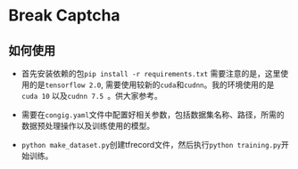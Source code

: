 # Break Captcha

## 如何使用
- 首先安装依赖的包`pip install -r requirements.txt` 需要注意的是，这里使用的是`tensorflow 2.0`, 需要使用较新的`cuda`和`cudnn`。我的环境使用的是`cuda 10` 以及`cudnn 7.5 `。供大家参考。

- 需要在`congig.yaml`文件中配置好相关参数，包括数据集名称、路径，所需的数据预处理操作以及训练使用的模型。

- `python make_dataset.py`创建tfrecord文件，然后执行`python training.py`开始训练。

